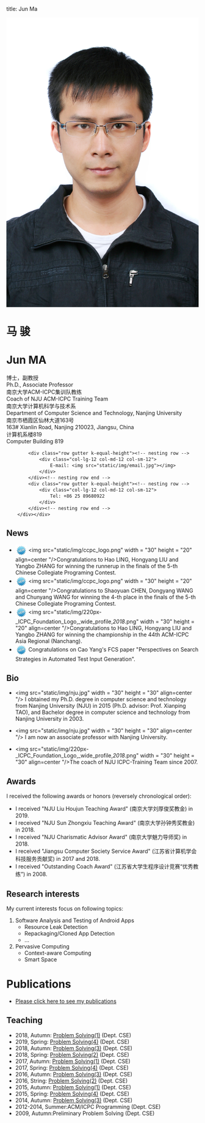 title: Jun Ma

<div class="news-body">
    <div class="row gutter k-equal-height"><!-- row -->
        <div class="col-lg-3 col-md-3 col-sm-12">
            <img src="static/img/head.jpg" alt="Jun Ma" class="aligncenter" />
        </div>
        <div class="col-lg-9 col-md-9 col-sm-12">
            <div class="row gutter k-equal-height"><!-- nesting row -->
                <div class="col-lg-4 col-md-4 col-sm-12">
                    <h1>马 骏</h1>
                </div>
                <div class="col-lg-8 col-md-8 col-sm-12">
                    <h1>Jun MA</h1>
                </div>
            </div><!-- nesting row end -->
            <div class="row gutter k-equal-height"><!-- nesting row -->
                <div class="col-lg-4 col-md-4 col-sm-12">
                    博士，副教授
                </div>
                <div class="col-lg-8 col-md-8 col-sm-12">
                    Ph.D., Associate Professor
                </div>
            </div><!-- nesting row end -->
            <div class="row gutter k-equal-height"><!-- nesting row -->
                <div class="col-lg-4 col-md-4 col-sm-12">
                   南京大学ACM-ICPC集训队教练
                </div>
                <div class="col-lg-8 col-md-8 col-sm-12">
                  Coach of NJU ACM-ICPC Training Team
                </div>
            </div><!-- nesting row end -->
			<div class="row gutter k-equal-height"><!-- nesting row -->
                <div class="col-lg-4 col-md-4 col-sm-12">
                    南京大学计算机科学与技术系
                </div>
                <div class="col-lg-8 col-md-8 col-sm-12">
                    Department of Computer Science and Technology, Nanjing University
                </div>
            </div><!-- nesting row end -->
            <div class="row gutter k-equal-height"><!-- nesting row -->
                <div class="col-lg-4 col-md-4 col-sm-12">
                    南京市栖霞区仙林大道163号
                </div>
                <div class="col-lg-8 col-md-8 col-sm-12">
                    163# Xianlin Road, Nanjing 210023, Jiangsu, China
                </div>
            </div><!-- nesting row end -->
            <div class="row gutter k-equal-height"><!-- nesting row -->
                <div class="col-lg-4 col-md-4 col-sm-12">
                    计算机系楼819
                </div>
                <div class="col-lg-8 col-md-8 col-sm-12">
                    Computer Building 819
                </div>
            </div><!-- nesting row end -->
			
            <div class="row gutter k-equal-height"><!-- nesting row -->
                <div class="col-lg-12 col-md-12 col-sm-12">
                    E-mail: <img src="static/img/email.jpg"></img>
                </div>
            </div><!-- nesting row end -->
            <div class="row gutter k-equal-height"><!-- nesting row -->
                <div class="col-lg-12 col-md-12 col-sm-12">
                    Tel: +86 25 89680922
                </div>
            </div><!-- nesting row end -->
        </div></div>
</div>

## News
*  <img src="static/img/new.jpg" width = "30" height = "30" align=center /> <img src="static/img/ccpc_logo.png" width = "30" height = "20" align=center "/>Congratulations to Hao LING, Hongyang LIU and Yangbo ZHANG for winning the runnerup in the finals of the 5-th Chinese Collegiate Programing Contest.
*  <img src="static/img/new.jpg" width = "30" height = "30" align=center /> <img src="static/img/ccpc_logo.png" width = "30" height = "20" align=center "/>Congratulations to Shaoyuan CHEN, Dongyang WANG and Chunyang WANG for winning the 4-th place in the finals of the 5-th Chinese Collegiate Programing Contest.
*  <img src="static/img/new.jpg" width = "30" height = "30" align=center /> <img src="static/img/220px-_ICPC_Foundation_Logo,_wide_profile,_2018_.png" width = "30" height = "20" align=center "/>Congratulations to Hao LING, Hongyang LIU and Yangbo ZHANG for winning the championship in the 44th ACM-ICPC Asia Regional (Nanchang).
*  <img src="static/img/new.jpg" width = "30" height = "30" align=center /> Congratulations on Cao Yang's FCS paper "Perspectives on Search Strategies in Automated Test Input Generation".


## Bio

* <img src="static/img/nju.jpg" width = "30" height = "30" align=center "/> I obtained my Ph.D. degree in computer science and technology from Nanjing University (NJU) in 2015 (Ph.D. advisor: Prof. Xianping TAO), and Bachelor degree in computer science and technology from Nanjing University in 2003.

* <img src="static/img/nju.jpg" width = "30" height = "30" align=center "/> I am now an associate professor with Nanjing University.

* <img src="static/img/220px-_ICPC_Foundation_Logo,_wide_profile,_2018_.png" width = "30" height = "30" align=center "/>The coach of NJU ICPC-Training Team since 2007.

## Awards

I received the following awards or honors (reversely chronological order):

* I received "NJU Liu Houjun Teaching Award" (南京大学刘厚俊奖教金) in 2019.
* I received "NJU Sun Zhongxiu Teaching Award" (南京大学孙钟秀奖教金) in 2018.
* I received "NJU Charismatic Advisor Award" (南京大学魅力导师奖) in 2018.
* I received "Jiangsu Computer Society Service Award" (江苏省计算机学会科技服务贡献奖) in 2017 and 2018.
* I received "Outstanding Coach Award" (江苏省大学生程序设计竞赛“优秀教练”)  in 2008.
## Research interests

My current interests focus on following topics:


1. Software Analysis and Testing of Android Apps
    * Resource Leak Detection
    * Repackaging/Cloned App Detection
    * ...
2. Pervasive Computing
    * Context-aware Computing
    * Smart Space

# Publications

* [Please click here to see my publications](publications)

## Teaching

* 2018, Autumn: [Problem Solving(1)](http://cslabcms.nju.edu.cn/problem_solving/index.php/2019%E7%BA%A7--%E5%AD%A6%E6%9C%9F%E5%AE%89%E6%8E%92_(%E7%AC%AC%E4%B8%80%E5%AD%A6%E6%9C%9F)) (Dept. CSE)
* 2019, Spring: [Problem Solving(4)](http://cslabcms.nju.edu.cn/problem_solving/index.php/2017%E7%BA%A7--%E5%AD%A6%E6%9C%9F%E5%AE%89%E6%8E%92_(%E7%AC%AC%E5%9B%9B%E5%AD%A6%E6%9C%9F)) (Dept. CSE)
* 2018, Autumn: [Problem Solving(3)](http://cslabcms.nju.edu.cn/problem_solving/index.php/2017%E7%BA%A7--%E5%AD%A6%E6%9C%9F%E5%AE%89%E6%8E%92_(%E7%AC%AC%E4%B8%89%E5%AD%A6%E6%9C%9F)) (Dept. CSE)
* 2018, Spring: [Problem Solving(2)](http://cslabcms.nju.edu.cn/problem_solving/index.php/2017%E7%BA%A7--%E5%AD%A6%E6%9C%9F%E5%AE%89%E6%8E%92_(%E7%AC%AC%E4%BA%8C%E5%AD%A6%E6%9C%9F)) (Dept. CSE)
* 2017, Autumn: [Problem Solving(1)](http://cslabcms.nju.edu.cn/problem_solving/index.php/2017%E7%BA%A7) (Dept. CSE)
* 2017, Spring: [Problem Solving(4)](http://cslabcms.nju.edu.cn/problem_solving/index.php/2015%E7%BA%A7--%E5%AD%A6%E6%9C%9F%E5%AE%89%E6%8E%92_(%E7%AC%AC%E5%9B%9B%E5%AD%A6%E6%9C%9F)) (Dept. CSE)
* 2016, Autumn: [Problem Solving(3)](http://cslabcms.nju.edu.cn/problem_solving/index.php/2015%E7%BA%A7--%E5%AD%A6%E6%9C%9F%E5%AE%89%E6%8E%92_(%E7%AC%AC%E4%B8%89%E5%AD%A6%E6%9C%9F)) (Dept. CSE)
* 2016, String: [Problem Solving(2)](http://cslabcms.nju.edu.cn/problem_solving/index.php/2015%E7%BA%A7--%E5%AD%A6%E6%9C%9F%E5%AE%89%E6%8E%92_(%E7%AC%AC%E4%BA%8C%E5%AD%A6%E6%9C%9F)) (Dept. CSE)
* 2015, Autumn: [Problem Solving(1)](http://cslabcms.nju.edu.cn/problem_solving/index.php/2015%E7%BA%A7) (Dept. CSE)
* 2015, Spring: [Problem Solving(4)](http://cslabcms.nju.edu.cn/problem_solving/index.php/2013%E7%BA%A7--%E5%AD%A6%E6%9C%9F%E5%AE%89%E6%8E%92_(%E7%AC%AC%E5%9B%9B%E5%AD%A6%E6%9C%9F)) (Dept. CSE)
* 2014, Autumn: [Problem Solving(3)](http://cslabcms.nju.edu.cn/problem_solving/index.php/2013%E7%BA%A7--%E5%AD%A6%E6%9C%9F%E5%AE%89%E6%8E%92_(%E7%AC%AC%E4%B8%89%E5%AD%A6%E6%9C%9F)) (Dept. CSE)
* 2012-2014, Summer:ACM/ICPC Programming (Dept. CSE)
* 2009, Autumn:Preliminary Problem Solving (Dept. CSE)
